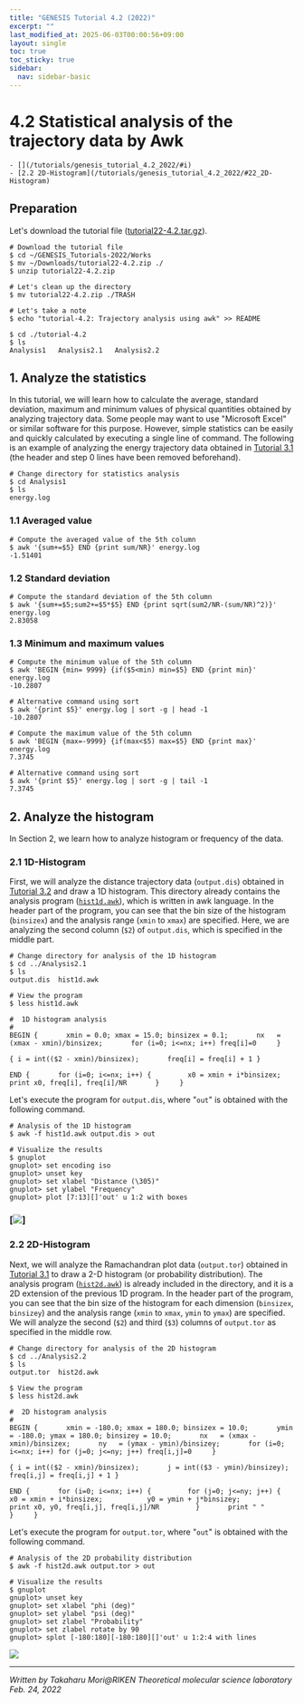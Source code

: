 ```yaml
---
title: "GENESIS Tutorial 4.2 (2022)"
excerpt: ""
last_modified_at: 2025-06-03T00:00:56+09:00
layout: single
toc: true
toc_sticky: true
sidebar:
  nav: sidebar-basic
---
```


# 4.2 Statistical analysis of the trajectory data by Awk 


```
- [](/tutorials/genesis_tutorial_4.2_2022/#i)
- [2.2 2D-Histogram](/tutorials/genesis_tutorial_4.2_2022/#22_2D-Histogram)

```

##  Preparation 

Let's download the tutorial file
([tutorial22-4.2.tar.gz](/assets/tutorial_files/2022_02_tutorial22-4.2.tar.gz)).


```
# Download the tutorial file
$ cd ~/GENESIS_Tutorials-2022/Works
$ mv ~/Downloads/tutorial22-4.2.zip ./
$ unzip tutorial22-4.2.zip

# Let's clean up the directory
$ mv tutorial22-4.2.zip ./TRASH

# Let's take a note
$ echo "tutorial-4.2: Trajectory analysis using awk" >> README

$ cd ./tutorial-4.2
$ ls
Analysis1   Analysis2.1   Analysis2.2

```

##  1. Analyze the statistics

In this tutorial, we will learn how to calculate the average, standard
deviation, maximum and minimum values of physical quantities obtained by
analyzing trajectory data. Some people may want to use "Microsoft Excel"
or similar software for this purpose. However, simple statistics can be
easily and quickly calculated by executing a single line of command. The
following is an example of analyzing the energy trajectory data obtained
in [Tutorial 3.1](/tutorials/genesis_tutorial_3.1_2022/) (the header and step 0 lines have been removed beforehand).


```
# Change directory for statistics analysis
$ cd Analysis1
$ ls
energy.log

```

### 1.1 Averaged value


```
# Compute the averaged value of the 5th column
$ awk '{sum+=$5} END {print sum/NR}' energy.log
-1.51401

```

### 1.2 Standard deviation


```
# Compute the standard deviation of the 5th column
$ awk '{sum+=$5;sum2+=$5*$5} END {print sqrt(sum2/NR-(sum/NR)^2)}' energy.log
2.83058

```

### 1.3 Minimum and maximum values


```
# Compute the minimum value of the 5th column
$ awk 'BEGIN {min= 9999} {if($5<min) min=$5} END {print min}' energy.log 
-10.2807

# Alternative command using sort
$ awk '{print $5}' energy.log | sort -g | head -1
-10.2807

# Compute the maximum value of the 5th column
$ awk 'BEGIN {max=-9999} {if(max<$5) max=$5} END {print max}' energy.log 
7.3745

# Alternative command using sort
$ awk '{print $5}' energy.log | sort -g | tail -1
7.3745

```

##  2. Analyze the histogram 

In Section 2, we learn how to analyze histogram or frequency of the
data.

### 2.1 1D-Histogram

First, we will analyze the distance trajectory data (`output.dis`)
obtained in [Tutorial 3.2](/tutorials/genesis_tutorial_3.2_2022/) and draw a 1D histogram. This directory already contains
the analysis program
([`hist1d.awk`](fundamental/2022_02_hist1d.awk_.txt)), which is
written in awk language. In the header part of the program, you can see
that the bin size of the histogram (`binsizex`) and the analysis range
(`xmin` to `xmax`) are specified. Here, we are analyzing the second
column (`$2`) of `output.dis`, which is specified in the middle part.


```
# Change directory for analysis of the 1D histogram
$ cd ../Analysis2.1
$ ls 
output.dis  hist1d.awk

# View the program
$ less hist1d.awk

#  1D histogram analysis
#
BEGIN {       xmin = 0.0; xmax = 15.0; binsizex = 0.1;       nx   = (xmax - xmin)/binsizex;       for (i=0; i<=nx; i++) freq[‍i‍]=0     }

{ i = int(($2 - xmin)/binsizex);       freq[‍i‍] = freq[‍i‍] + 1 }

END {       for (i=0; i<=nx; i++) {         x0 = xmin + i*binsizex;         print x0, freq[‍i‍], freq[‍i‍]/NR       }     }

```

Let's execute the program for `output.dis`, where "`out`" is obtained
with the following command.


```
# Analysis of the 1D histogram
$ awk -f hist1d.awk output.dis > out

# Visualize the results 
$ gnuplot 
gnuplot> set encoding iso
gnuplot> unset key
gnuplot> set xlabel "Distance (\305)" 
gnuplot> set ylabel "Frequency"
gnuplot> plot [7:13][]'out' u 1:2 with boxes

```

### [![](/assets/images/2019_08_1dhist.jpg)]

### 2.2 2D-Histogram

Next, we will analyze the Ramachandran plot data (`output.tor`) obtained
in [Tutorial 3.1](/tutorials/genesis_tutorial_3.1_2022/) to draw a 2-D histogram (or probability distribution).
The analysis program
([`hist2d.awk`](fundamental/2022_02_hist2d.awk_.txt)) is already
included in the directory, and it is a 2D extension of the previous 1D
program. In the header part of the program, you can see that the bin
size of the histogram for each dimension (`binsizex`, `binsizey`) and
the analysis range (`xmin` to `xmax`, `ymin` to `ymax`) are specified.
We will analyze the second (`$2`) and third (`$3`) columns of
`output.tor` as specified in the middle row.


```
# Change directory for analysis of the 2D histogram
$ cd ../Analysis2.2
$ ls 
output.tor  hist2d.awk

$ View the program
$ less hist2d.awk

#  2D histogram analysis
#
BEGIN {       xmin = -180.0; xmax = 180.0; binsizex = 10.0;       ymin = -180.0; ymax = 180.0; binsizey = 10.0;       nx   = (xmax - xmin)/binsizex;       ny   = (ymax - ymin)/binsizey;       for (i=0; i<=nx; i++) for (j=0; j<=ny; j++) freq[‍i,j‍]=0     }

{ i = int(($2 - xmin)/binsizex);       j = int(($3 - ymin)/binsizey);       freq[‍i,j‍] = freq[‍i,j‍] + 1 }

END {       for (i=0; i<=nx; i++) {         for (j=0; j<=ny; j++) {           x0 = xmin + i*binsizex;           y0 = ymin + j*binsizey;           print x0, y0, freq[‍i,j‍], freq[‍i,j‍]/NR         }       print " "       }     }

```

Let's execute the program for `output.tor`, where "`out`" is obtained
with the following command.


```
# Analysis of the 2D probability distribution
$ awk -f hist2d.awk output.tor > out

# Visualize the results
$ gnuplot  
gnuplot> unset key
gnuplot> set xlabel "phi (deg)"
gnuplot> set ylabel "psi (deg)"
gnuplot> set zlabel "Probability"
gnuplot> set zlabel rotate by 90
gnuplot> splot [-180:180][-180:180][]'out' u 1:2:4 with lines

```

![](/assets/images/2019_08_figure4.jpg)

------------------------------------------------------------------------

*Written by Takaharu Mori@RIKEN Theoretical molecular science
laboratory*\
*Feb. 24, 2022*

